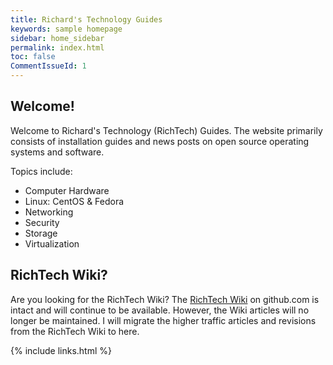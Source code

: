 ```yaml
---
title: Richard's Technology Guides
keywords: sample homepage
sidebar: home_sidebar
permalink: index.html
toc: false
CommentIssueId: 1
---
```


## Welcome!

Welcome to Richard's Technology (RichTech) Guides. The website primarily consists of installation guides and news posts on open source operating systems and software.

Topics include:

- Computer Hardware
- Linux: CentOS & Fedora
- Networking
- Security
- Storage
- Virtualization

## RichTech Wiki?

Are you looking for the RichTech Wiki? The [RichTech Wiki](https://github.com/rharmonson/richtech/wiki) on github.com is intact and will continue to be available. However, the Wiki articles will no longer be maintained. I will migrate the higher traffic articles and revisions from the RichTech Wiki to here.

{% include links.html %}
